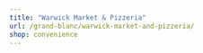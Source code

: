 ```yaml
---
title: "Warwick Market & Pizzeria"
url: /grand-blanc/warwick-market-and-pizzeria/
shop: convenience
---
```

